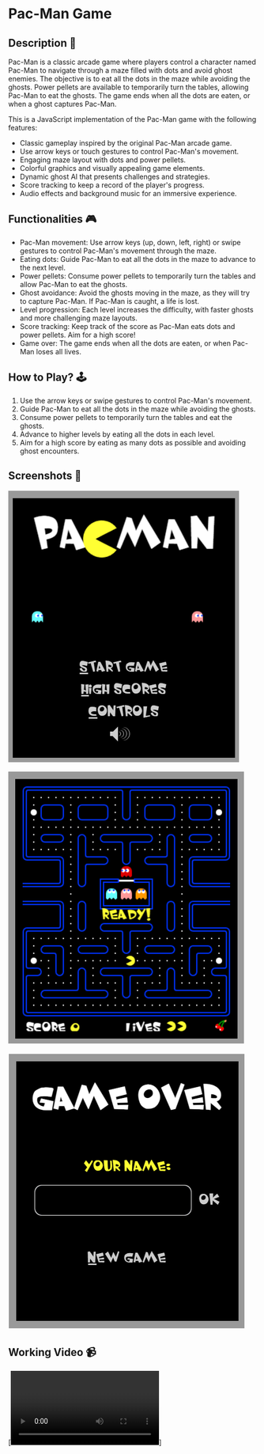 # Pac-Man Game


## Description 📃

Pac-Man is a classic arcade game where players control a character named Pac-Man to navigate through a maze filled with dots and avoid ghost enemies. The objective is to eat all the dots in the maze while avoiding the ghosts. Power pellets are available to temporarily turn the tables, allowing Pac-Man to eat the ghosts. The game ends when all the dots are eaten, or when a ghost captures Pac-Man.

This is a JavaScript implementation of the Pac-Man game with the following features:

- Classic gameplay inspired by the original Pac-Man arcade game.
- Use arrow keys or touch gestures to control Pac-Man's movement.
- Engaging maze layout with dots and power pellets.
- Colorful graphics and visually appealing game elements.
- Dynamic ghost AI that presents challenges and strategies.
- Score tracking to keep a record of the player's progress.
- Audio effects and background music for an immersive experience.

## Functionalities 🎮

- Pac-Man movement: Use arrow keys (up, down, left, right) or swipe gestures to control Pac-Man's movement through the maze.
- Eating dots: Guide Pac-Man to eat all the dots in the maze to advance to the next level.
- Power pellets: Consume power pellets to temporarily turn the tables and allow Pac-Man to eat the ghosts.
- Ghost avoidance: Avoid the ghosts moving in the maze, as they will try to capture Pac-Man. If Pac-Man is caught, a life is lost.
- Level progression: Each level increases the difficulty, with faster ghosts and more challenging maze layouts.
- Score tracking: Keep track of the score as Pac-Man eats dots and power pellets. Aim for a high score!
- Game over: The game ends when all the dots are eaten, or when Pac-Man loses all lives.

## How to Play? 🕹️

1. Use the arrow keys or swipe gestures to control Pac-Man's movement.
2. Guide Pac-Man to eat all the dots in the maze while avoiding the ghosts.
3. Consume power pellets to temporarily turn the tables and eat the ghosts.
4. Advance to higher levels by eating all the dots in each level.
5. Aim for a high score by eating as many dots as possible and avoiding ghost encounters.

## Screenshots 📸

![Gameplay Screenshot](front.png)

![Game start Screenshot](Pacman.png)

![Game Over Screenshot](gameover.png)

## Working Video 📹

[![Pac-Man Working Video](Video.mp4)]
